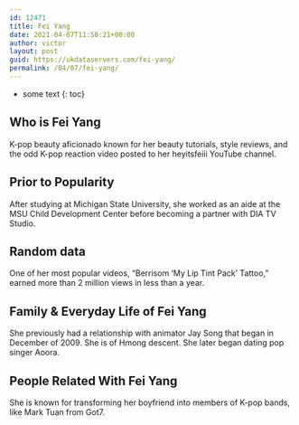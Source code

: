 ```yaml
---
id: 12471
title: Fei Yang
date: 2021-04-07T11:50:21+00:00
author: victor
layout: post
guid: https://ukdataservers.com/fei-yang/
permalink: /04/07/fei-yang/
---
```


* some text
{: toc}


## Who is Fei Yang



K-pop beauty aficionado known for her beauty tutorials, style reviews, and the odd K-pop reaction video posted to her heyitsfeiii YouTube channel.

                
                
                
## Prior to Popularity



After studying at Michigan State University, she worked as an aide at the MSU Child Development Center before becoming a partner with DIA TV Studio.

                
                
                
## Random data



One of her most popular videos, &#8220;Berrisom &#8216;My Lip Tint Pack&#8217; Tattoo,&#8221; earned more than 2 million views in less than a year.

                
                
                
## Family & Everyday Life of Fei Yang



She previously had a relationship with animator Jay Song that began in December of 2009. She is of Hmong descent. She later began dating pop singer Aoora.

                
                
                
## People Related With Fei Yang



She is known for transforming her boyfriend into members of K-pop bands, like Mark Tuan from Got7.

                
              
            
          
          
          